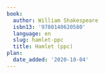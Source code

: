 ```yaml
---
book:
  author: William Shakespeare
  isbn13: '9780140620580'
  language: en
  slug: hamlet-ppc
  title: Hamlet (ppc)
plan:
  date_added: '2020-10-04'
---
```

